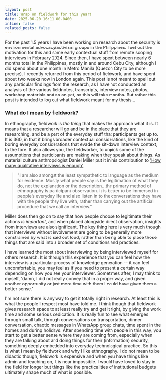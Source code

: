 ```yaml
---
layout: post
title: Wrap on fieldwork for this year!
date: 2025-06-20 16:11:00-0400
inline: false
related_posts: false
---
```


For the past 1.5 years I have been working on research about the security is environmental advocacy/activism groups in the Philippines. I set out the motivation for this and some early contextual stuff from remote scoping interviews in February 2024. Since then, I have spent between nearly 6 months total in the Philippines, mostly in and around Cebu City, although I did spend about one month in Metro Manila (Quezon City to be more precise). I recently returned from this period of fieldwork, and have spent about two weeks now in London again. This post is not meant to spell out any particular findings from the research, as I have not conducted an analysis of the various fieldnotes, transcripts, interview notes, photos, workshop materials and so on yet, as this will take months. But rather this post is intended to log out what fieldwork meant for my thesis...

### What do I mean by fieldwork?

In ethnography, fieldwork is *the thing* that makes the approach what it is. It means that a researcher will go and be in the place that they are researching, and be a part of the everyday stuff that participants get up to. It is 360, in that it brings broader contextual considerations, like the kind of boring everyday considerations that evade the sit-down interview context, to the fore. It also allows you, the fieldworker, to unpick some of the assumptions that participants are making when they speak about things. As material culture anthropologist Daniel Miller put it in his contribution to ['How many qualitative interviews is enough'](https://eprints.ncrm.ac.uk/id/eprint/2273/4/how_many_interviews.pdf) 

> "I am also amongst the least sympathetic to language as the medium for evidence. Mostly what people say is the legitimation of what they do, not the explanation or the description...the primary method of ethnography is participant observation. It is better to be immersed in people’s everyday life and also listen in to the conversations they have with the people they live with, rather than carrying out the artificial procedure that we call an interview."

Miller does then go on to say that how people choose to legitimate their actions *is important*, and when placed alongside direct observation, insights from interviews are also significant. The key thing here is very much though that interviews without involvement are going to be generally more constrained by what is said out loud, rather than being able to place those things that are said into a broader set of conditions and practices. 

I have learned the most about interviewing by being interviewed myself for others research. It is through this experience that you can feel how the interview is a particular process of knowledge generation -- it can feel uncomfortable, you may feel as if you need to present a certain way depending on how you see your interviewer. Sometimes after, I may think to myself, 'damn, I did not really convey that in a proper way, and given another opportunity or just more time with them I could have given them a better sense.' 

I'm not sure there is any way to get it totally right in research. At least this is what the people I respect most have told me. I think though that fieldwork gives research space to at least really try and get it right, by giving the work time and some serious dedication. It is really fun to see what  emerges through small talk, through conversations on transportation, dinner conversation, chaotic messages in WhatsApp group chats, time spent in the homes and during holidays. After spending time with people in this way, you start to get a better sense where they are coming from, especially when they are talking about and doing things for their (information) security, something deeply embedded into everyday technological practice. So this is what I mean by fieldwork and why I like ethnography. I do not mean to be didactic though, fieldwork is expensive and when you have things like admin and teaching on, it is near impossible. I would have loved to stay in the field for longer but things like the practicalities of institutional budgets ultimately shape much of what is possible. 